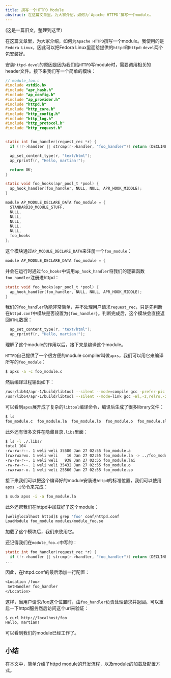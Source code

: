 ```yaml
---
title: 撰写一个HTTPD Module
abstract: 在这篇文章里，为大家介绍，如何为`Apache HTTPD`撰写一个module。
---
```




(这是一篇旧文，整理到这里）

在这篇文章里，为大家介绍，如何为`Apache HTTPD`撰写一个module。我使用的是`Fedora Linux`，因此可以把Fedora Linux里面给提供的`httpd`和`httpd-devel`两个包安装好。

安装`httpd-devel`的原因是因为我们给`HTTPD`写module时，需要调用相关的header文件。接下来我们写一个简单的模块：

```c
// module_foo.c
#include <stdio.h>
#include "apr_hash.h"
#include "ap_config.h"
#include "ap_provider.h"
#include "httpd.h"
#include "http_core.h"
#include "http_config.h"
#include "http_log.h"
#include "http_protocol.h"
#include "http_request.h"


static int foo_handler(request_rec *r) {
  if (!r->handler || strcmp(r->handler, "foo_handler")) return (DECLINED);

  ap_set_content_type(r, "text/html");
  ap_rprintf(r, "Hello, martian!");

  return OK;
}

static void foo_hooks(apr_pool_t *pool) {
  ap_hook_handler(foo_handler, NULL, NULL, APR_HOOK_MIDDLE);
}

module AP_MODULE_DECLARE_DATA foo_module = {
  STANDARD20_MODULE_STUFF,
  NULL,
  NULL,
  NULL,
  NULL,
  NULL,
  foo_hooks
};
```

这个模块通过`AP_MODULE_DECLARE_DATA`来注册一个`foo_module`：

```c
module AP_MODULE_DECLARE_DATA foo_module = {
```

并会在运行时通过`foo_hooks`中调用`ap_hook_handler`将我们的逻辑函数`foo_handler`注册进httpd：

```c
static void foo_hooks(apr_pool_t *pool) {
  ap_hook_handler(foo_handler, NULL, NULL, APR_HOOK_MIDDLE);
}
```

我们的`foo_handler`功能非常简单，并不处理用户请求`request_rec`，只是先判断在`httpd.conf`中模块是否设置为`{foo_handler}`。判断完成后，这个模块会直接返回`HTML`数据：

```c
  ap_set_content_type(r, "text/html");
  ap_rprintf(r, "Hello, martian!");
```

理解了这个module的作用以后，接下来是编译这个module。


`HTTPD`自己提供了一个很方便的module compiler叫做`apxs`，我们可以用它来编译所写的`foo_module`：

```bash
$ apxs -a -c foo_module.c
```

然后编译过程输出如下：

```bash
/usr/lib64/apr-1/build/libtool --silent --mode=compile gcc -prefer-pic -O2 -g -pipe -Wall -Werror=format-security -Wp,-D_FORTIFY_SOURCE=2 -fexceptions -fstack-protector-strong --param=ssp-buffer-size=4 -grecord-gcc-switches -specs=/usr/lib/rpm/redhat/redhat-hardened-cc1 -m64 -mtune=generic  -DLINUX -D_REENTRANT -D_GNU_SOURCE -pthread -I/usr/include/httpd  -I/usr/include/apr-1   -I/usr/include/apr-1   -c -o foo_module.lo foo_module.c && touch foo_module.slo
/usr/lib64/apr-1/build/libtool --silent --mode=link gcc -Wl,-z,relro,-z,now   -o foo_module.la  -rpath /usr/lib64/httpd/modules -module -avoid-version    foo_module.lo
```

可以看到`apxs`展开成了复杂的`libtool`编译命令，编译后生成了很多library文件：

```bash
$ ls
foo_module.c  foo_module.la  foo_module.lo  foo_module.o  foo_module.slo
```

此外还有很多文件在隐藏目录`.libs`里面：

```bash
$ ls -l ./.libs/
total 104
-rw-rw-r--. 1 weli weli 35580 Jan 27 02:55 foo_module.a
lrwxrwxrwx. 1 weli weli    16 Jan 27 02:55 foo_module.la -> ../foo_module.la
-rw-rw-r--. 1 weli weli   938 Jan 27 02:55 foo_module.lai
-rw-rw-r--. 1 weli weli 35432 Jan 27 02:55 foo_module.o
-rwxrwxr-x. 1 weli weli 25560 Jan 27 02:55 foo_module.so
```

接下来我们可以把这个编译好的module安装进`httpd`的标准位置，我们可以使用`apxs -i`命令来完成：

```bash
$ sudo apxs -i -a foo_module.la
```

此外还帮我们在httpd中加载好了这个module：

```bash
[weli@localhost httpd]$ grep 'foo' conf/httpd.conf
LoadModule foo_module modules/module_foo.so
```

加载了这个模块后，我们来使用它。

还记得我们在`module_foo.c`中写的：

```c
static int foo_handler(request_rec *r) {
  if (!r->handler || strcmp(r->handler, "foo_handler")) return (DECLINED);
...
```

因此，在httpd.conf的最后添加一行配置：

```txt
<Location /foo>
 SetHandler foo_handler
</Location>
```

这样，当用户请求/foo这个位置时，由`foo_handler`负责处理请求并返回。可以重启一下httpd服务然后访问这个url来验证：

```bash
$ curl http://localhost/foo
Hello, martian!
```

可以看到我们的module已经工作了。

## 小结

在本文中，简单介绍了httpd module的开发流程，以及module的加载及配置方式。
